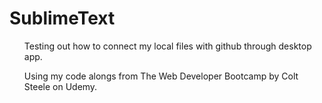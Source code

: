 # SublimeText
<ul> Testing out how to connect my local files with github through desktop app.</ul>
<ul> Using my code alongs from The Web Developer Bootcamp by Colt Steele on Udemy.</ul>
